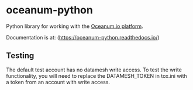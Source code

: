 # oceanum-python

Python library for working with the [Oceanum.io platform](https://oceanum.io).

Documentation is at: (https://oceanum-python.readthedocs.io/)

## Testing

The default test account has no datamesh write access. To test the write functionality, you will need to replace the DATAMESH_TOKEN in tox.ini with a token from an account with write access.
